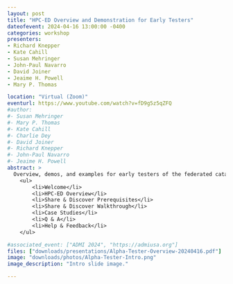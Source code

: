 ```yaml
---
layout: post
title: "HPC-ED Overview and Demonstration for Early Testers"
dateofevent: 2024-04-16 13:00:00 -0400
categories: workshop
presenters: 
- Richard Knepper
- Kate Cahill
- Susan Mehringer
- John-Paul Navarro
- David Joiner
- Jeaime H. Powell
- Mary P. Thomas

location: "Virtual (Zoom)"
eventurl: https://www.youtube.com/watch?v=fD9g5z5qZFQ
#author: 
#- Susan Mehringer
#- Mary P. Thomas
#- Kate Cahill
#- Charlie Dey
#- David Joiner
#- Richard Knepper
#- John-Paul Navarro
#- Jeaime H. Powell
abstract: >
  Overview, demos, and examples for early testers of the federated catalog project. 
    <ul>
        <li>Welcome</li>
        <li>HPC-ED Overview</li>
        <li>Share & Discover Prerequisites</li>
        <li>Share & Discover Walkthrough</li>
        <li>Case Studies</li>
        <li>Q & A</li>
        <li>Help & Feedback</li>
    </ul>

#associated_event: ["ADMI 2024", "https://admiusa.org"]
files: ["downloads/presentations/Alpha-Tester-Overview-20240416.pdf"] 
image: "downloads/photos/Alpha-Tester-Intro.png"
image_description: "Intro slide image."

---
```


